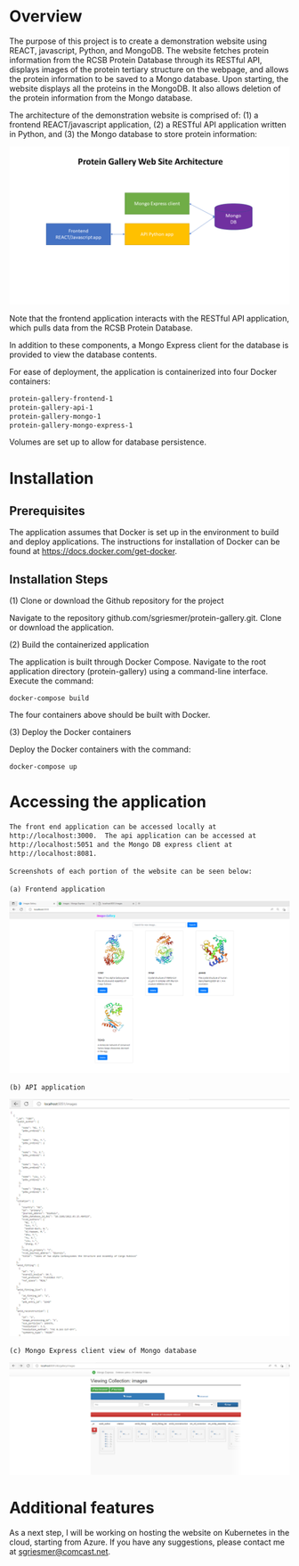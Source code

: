# Overview

The purpose of this project is to create a demonstration website using REACT, javascript, Python, and MongoDB.  The website fetches protein information from the RCSB Protein Database through its RESTful API, displays images of the protein tertiary structure on the webpage, and allows the protein information to be saved to a Mongo database.  Upon starting, the website displays all the proteins in the MongoDB.  It also allows deletion of the protein information from the Mongo database.

The architecture of the demonstration website is comprised of: (1) a frontend REACT/javascript application, (2) a RESTful API application written in Python, and (3) the Mongo database to store protein information:

![demonstration website architecture](./frontend/src/images/arch.png)

Note that the frontend application interacts with the RESTful API application, which pulls data from the RCSB Protein Database.  

In addition to these components, a Mongo Express client for the database is provided to view the database contents.

For ease of deployment, the application is containerized into four Docker containers:

    protein-gallery-frontend-1
    protein-gallery-api-1
    protein-gallery-mongo-1
    protein-gallery-mongo-express-1

Volumes are set up to allow for database persistence.

# Installation

## Prerequisites

The application assumes that Docker is set up in the environment to build and deploy applications.  The instructions for installation of Docker can be found at https://docs.docker.com/get-docker.

## Installation Steps

(1) Clone or download the Github repository for the project

Navigate to the repository github.com/sgriesmer/protein-gallery.git.  Clone or download the application.

(2) Build the containerized application

The application is built through Docker Compose.  Navigate to the root application directory (protein-gallery) using a command-line interface. Execute the command:

    docker-compose build

The four containers above should be built with Docker.

(3) Deploy the Docker containers

Deploy the Docker containers with the command:

    docker-compose up

# Accessing the application

    The front end application can be accessed locally at http://localhost:3000.  The api application can be accessed at http://localhost:5051 and the Mongo DB express client at http://localhost:8081.

    Screenshots of each portion of the website can be seen below:

    (a) Frontend application

![frontend app](./frontend/src/images/frontend.png)

    (b) API application

![api app](./frontend/src/images/api.png)

    (c) Mongo Express client view of Mongo database

![Mongo Express app](./frontend/src/images/me.png)

# Additional features

As a next step, I will be working on hosting the website on Kubernetes in the cloud, starting from Azure.  If you have any suggestions, please contact me at sgriesmer@comcast.net.



